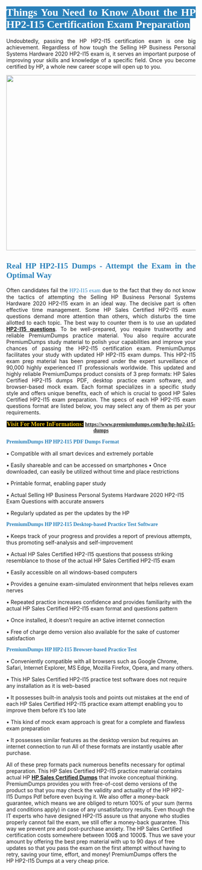 <h1 style="text-align: justify;"><span style="color:#ffffff;"><span style="font-family:Georgia,serif;"><strong><span style="background-color:#2980b9;">Things You Need to Know About the HP HP2-I15 Certification Exam Preparation</span></strong></span></span></h1>

<p style="text-align: justify;">Undoubtedly, passing the HP HP2-I15 certification exam is one big achievement. Regardless of how tough the Selling HP Business Personal Systems Hardware 2020 HP2-I15 exam is, it serves an important purpose of improving your skills and knowledge of a specific field. Once you become certified by HP, a whole new career scope will open up to you.</p>

<p style="text-align: center;"><a href="https://www.premiumdumps.com/hp/hp-hp2-i15-dumps"><img alt="" src="https://i.imgur.com/KJGzbJ2.jpeg" style="width: 700px; height: 465px;" /></a></p>

<h2 style="text-align: justify;"><span style="color:#2980b9;"><span style="font-family:Georgia,serif;"><strong>Real HP HP2-I15 Dumps - Attempt the Exam in the Optimal Way</strong></span></span></h2>

<p style="text-align: justify;">Often candidates fail the <span style="color:#2980b9;"><span style="font-family:Georgia,serif;">HP2-I15 exam<strong> </strong></span></span>due to the fact that they do not know the tactics of attempting the Selling HP Business Personal Systems Hardware 2020 HP2-I15 exam in an ideal way. The decisive part is often effective time management. Some HP Sales Certified HP2-I15 exam questions demand more attention than others, which disturbs the time allotted to each topic. The best way to counter them is to use an updated <strong><a href="https://www.premiumdumps.com/hp/hp-hp2-i15-dumps">HP2-I15 questions</a></strong>. To be well-prepared, you require trustworthy and reliable PremiumDumps practice material. You also require accurate PremiumDumps study material to polish your capabilities and improve your chances of passing the HP2-I15 certification exam. PremiumDumps facilitates your study with updated HP HP2-I15 exam dumps. This HP2-I15 exam prep material has been prepared under the expert surveillance of 90,000 highly experienced IT professionals worldwide. This updated and highly reliable PremiumDumps product consists of 3 prep formats: HP Sales Certified HP2-I15 dumps PDF, desktop practice exam software, and browser-based mock exam. Each format specializes in a specific study style and offers unique benefits, each of which is crucial to good HP Sales Certified HP2-I15 exam preparation. The specs of each HP HP2-I15 exam questions format are listed below, you may select any of them as per your requirements.</p>

<p style="text-align: center;"><span style="font-family:Georgia,serif;"><strong><span style="font-size:16px;"><span style="color:#f1c40f;"><span style="background-color:#000000;">Visit For More InFormations:</span></span></span> <a href="https://www.premiumdumps.com/hp/hp-hp2-i15-dumps">https://www.premiumdumps.com/hp/hp-hp2-i15-dumps</a></strong></span></p>

<p><span style="color:#2980b9;"><span style="font-family:Georgia,serif;"><strong><strong><strong>PremiumDumps HP HP2-I15 PDF Dumps Format</strong></strong></strong></span></span></p>

<p>• Compatible with all smart devices and extremely portable</p>

<p>• Easily shareable and can be accessed on smartphones • Once downloaded, can easily be utilized without time and place restrictions</p>

<p>• Printable format, enabling paper study</p>

<p>• Actual Selling HP Business Personal Systems Hardware 2020 HP2-I15 Exam Questions with accurate answers</p>

<p>• Regularly updated as per the updates by the HP</p>

<p><span style="color:#2980b9;"><span style="font-family:Georgia,serif;"><strong><strong><strong>PremiumDumps HP HP2-I15 Desktop-based Practice Test Software</strong></strong></strong></span></span></p>

<p>• Keeps track of your progress and provides a report of previous attempts, thus promoting self-analysis and self-improvement</p>

<p>• Actual HP Sales Certified HP2-I15 questions that possess striking resemblance to those of the actual HP Sales Certified HP2-I15 exam</p>

<p>• Easily accessible on all windows-based computers</p>

<p>• Provides a genuine exam-simulated environment that helps relieves exam nerves</p>

<p>• Repeated practice increases confidence and provides familiarity with the actual HP Sales Certified HP2-I15 exam format and questions pattern</p>

<p>• Once installed, it doesn’t require an active internet connection</p>

<p>• Free of charge demo version also available for the sake of customer satisfaction</p>

<p><span style="color:#2980b9;"><span style="font-family:Georgia,serif;"><strong><strong><strong>PremiumDumps HP HP2-I15 Browser-based Practice Test</strong></strong></strong></span></span></p>

<p>• Conveniently compatible with all browsers such as Google Chrome, Safari, Internet Explorer, MS Edge, Mozilla Firefox, Opera, and many others.</p>

<p>• This HP Sales Certified HP2-I15 practice test software does not require any installation as it is web-based</p>

<p>• It possesses built-in analysis tools and points out mistakes at the end of each HP Sales Certified HP2-I15 practice exam attempt enabling you to improve them before it’s too late</p>

<p>• This kind of mock exam approach is great for a complete and flawless exam preparation</p>

<p>• It possesses similar features as the desktop version but requires an internet connection to run All of these formats are instantly usable after purchase.</p>

<p>All of these prep formats pack numerous benefits necessary for optimal preparation. This HP Sales Certified HP2-I15 practice material contains actual HP <span style="color:#000000;"><strong><a href="https://www.premiumdumps.com/hp/hp-sales-certified-dumps">HP Sales Certified Dumps</a></strong></span> that invoke conceptual thinking. PremiumDumps provides you with free-of-cost demo versions of the product so that you may check the validity and actuality of the HP HP2-I15 Dumps Pdf before even buying it. We also offer a money-back guarantee, which means we are obliged to return 100% of your sum (terms and conditions apply) in case of any unsatisfactory results. Even though the IT experts who have designed HP2-I15 assure us that anyone who studies properly cannot fail the exam, we still offer a money-back guarantee. This way we prevent pre and post-purchase anxiety. The HP Sales Certified certification costs somewhere between 100$ and 1000$. Thus we save your amount by offering the best prep material with up to 90 days of free updates so that you pass the exam on the first attempt without having to retry, saving your time, effort, and money! PremiumDumps offers the HP HP2-I15 Dumps at a very cheap price.</p>
